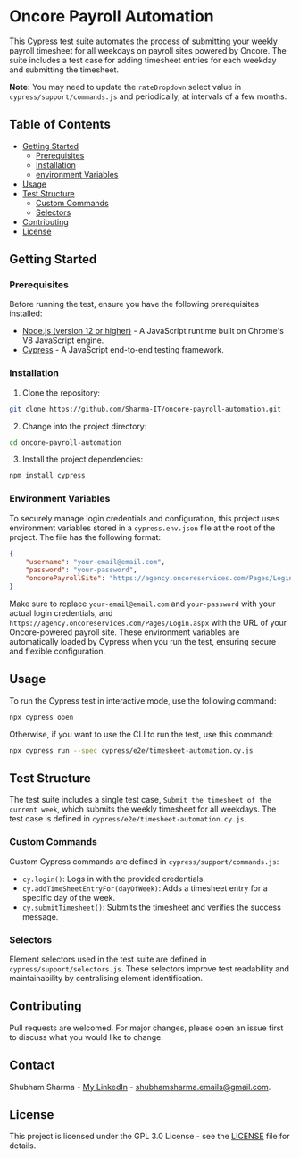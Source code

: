 # Oncore Payroll Automation

This Cypress test suite automates the process of submitting your weekly payroll timesheet for all weekdays on payroll sites powered by Oncore. The suite includes a test case for adding timesheet entries for each weekday and submitting the timesheet.

**Note:** You may need to update the `rateDropdown` select value in `cypress/support/commands.js` and periodically, at intervals of a few months.

## Table of Contents

- [Getting Started](#getting-started)
  - [Prerequisites](#prerequisites)
  - [Installation](#installation)
  - [environment Variables](#environment-variables)
- [Usage](#usage)
- [Test Structure](#test-structure)
    - [Custom Commands](#custom-commands)
    - [Selectors](#selectors)
- [Contributing](#contributing)
- [License](#license)

## Getting Started

### Prerequisites

Before running the test, ensure you have the following prerequisites installed:

* [Node.js (version 12 or higher)](https://nodejs.org/en/) - A JavaScript runtime built on Chrome's V8 JavaScript engine.
* [Cypress](https://www.cypress.io/) - A JavaScript end-to-end testing framework.

### Installation

1. Clone the repository:

```sh
git clone https://github.com/Sharma-IT/oncore-payroll-automation.git
```

2. Change into the project directory:

```sh
cd oncore-payroll-automation
```
3. Install the project dependencies:

```sh
npm install cypress
```

### Environment Variables

To securely manage login credentials and configuration, this project uses environment variables stored in a `cypress.env.json` file at the root of the project. The file has the following format:

```json
{
    "username": "your-email@email.com",
    "password": "your-password",
    "oncorePayrollSite": "https://agency.oncoreservices.com/Pages/Login.aspx"
}
```

Make sure to replace `your-email@email.com` and `your-password` with your actual login credentials, and `https://agency.oncoreservices.com/Pages/Login.aspx` with the URL of your Oncore-powered payroll site. These environment variables are automatically loaded by Cypress when you run the test, ensuring secure and flexible configuration.

## Usage

To run the Cypress test in interactive mode, use the following command:

```sh
npx cypress open
```

Otherwise, if you want to use the CLI to run the test, use this command:

```sh
npx cypress run --spec cypress/e2e/timesheet-automation.cy.js
```

## Test Structure

The test suite includes a single test case, `Submit the timesheet of the current week`, which submits the weekly timesheet for all weekdays. The test case is defined in `cypress/e2e/timesheet-automation.cy.js`.

### Custom Commands

Custom Cypress commands are defined in `cypress/support/commands.js`:

- `cy.login()`: Logs in with the provided credentials.
- `cy.addTimeSheetEntryFor(dayOfWeek)`: Adds a timesheet entry for a specific day of the week.
- `cy.submitTimesheet()`: Submits the timesheet and verifies the success message.

### Selectors

Element selectors used in the test suite are defined in `cypress/support/selectors.js`. These selectors improve test readability and maintainability by centralising element identification.

## Contributing

Pull requests are welcomed. For major changes, please open an issue first to discuss what you would like to change.

## Contact

Shubham Sharma - [My LinkedIn](https://www.linkedin.com/in/sharma-it/) - shubhamsharma.emails@gmail.com.

## License

This project is licensed under the GPL 3.0 License - see the [LICENSE](LICENSE) file for details.
